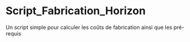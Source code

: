 # Script_Fabrication_Horizon
 Un script simple pour calculer les coûts de fabrication ainsi que les pré-requis
